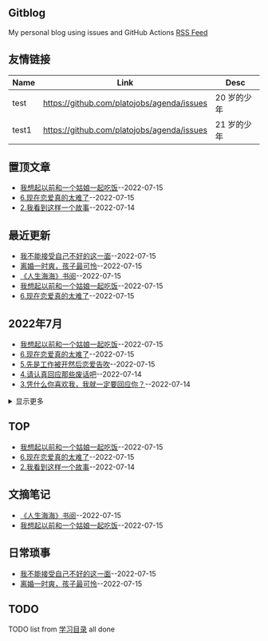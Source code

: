 ## Gitblog
My personal blog using issues and GitHub Actions
[RSS Feed](https://raw.githubusercontent.com/platojobs/agenda/master/feed.xml)
## 友情链接
| Name | Link | Desc | 
 | ---- | ---- | ---- |
| test | https://github.com/platojobs/agenda/issues | 20 岁的少年 |
| test1 | https://github.com/platojobs/agenda/issues | 21 岁的少年 |
## 置顶文章
- [我想起以前和一个姑娘一起吃饭](https://github.com/platojobs/agenda/issues/10)--2022-07-15
- [6.现在恋爱真的太难了](https://github.com/platojobs/agenda/issues/9)--2022-07-15
- [2.我看到这样一个故事](https://github.com/platojobs/agenda/issues/2)--2022-07-14
## 最近更新
- [我不能接受自己不好的这一面](https://github.com/platojobs/agenda/issues/13)--2022-07-15
- [离婚一时爽，孩子最可怜](https://github.com/platojobs/agenda/issues/12)--2022-07-15
- [《人生海海》书阅](https://github.com/platojobs/agenda/issues/11)--2022-07-15
- [我想起以前和一个姑娘一起吃饭](https://github.com/platojobs/agenda/issues/10)--2022-07-15
- [6.现在恋爱真的太难了](https://github.com/platojobs/agenda/issues/9)--2022-07-15
## 2022年7月
- [我想起以前和一个姑娘一起吃饭](https://github.com/platojobs/agenda/issues/10)--2022-07-15
- [6.现在恋爱真的太难了](https://github.com/platojobs/agenda/issues/9)--2022-07-15
- [5.先是工作被开然后恋爱告吹](https://github.com/platojobs/agenda/issues/5)--2022-07-15
- [4.请认真回应那些废话吧](https://github.com/platojobs/agenda/issues/4)--2022-07-14
- [3.凭什么你喜欢我，我就一定要回应你？](https://github.com/platojobs/agenda/issues/3)--2022-07-14
<details><summary>显示更多</summary>

- [2.我看到这样一个故事](https://github.com/platojobs/agenda/issues/2)--2022-07-14
- [1.github博客](https://github.com/platojobs/agenda/issues/1)--2022-07-14
</details>

## TOP
- [我想起以前和一个姑娘一起吃饭](https://github.com/platojobs/agenda/issues/10)--2022-07-15
- [6.现在恋爱真的太难了](https://github.com/platojobs/agenda/issues/9)--2022-07-15
- [2.我看到这样一个故事](https://github.com/platojobs/agenda/issues/2)--2022-07-14
## 文摘笔记
- [《人生海海》书阅](https://github.com/platojobs/agenda/issues/11)--2022-07-15
- [我想起以前和一个姑娘一起吃饭](https://github.com/platojobs/agenda/issues/10)--2022-07-15
## 日常琐事
- [我不能接受自己不好的这一面](https://github.com/platojobs/agenda/issues/13)--2022-07-15
- [离婚一时爽，孩子最可怜](https://github.com/platojobs/agenda/issues/12)--2022-07-15
## TODO
TODO list from [学习目录](https://github.com/platojobs/agenda/issues/8) all done

